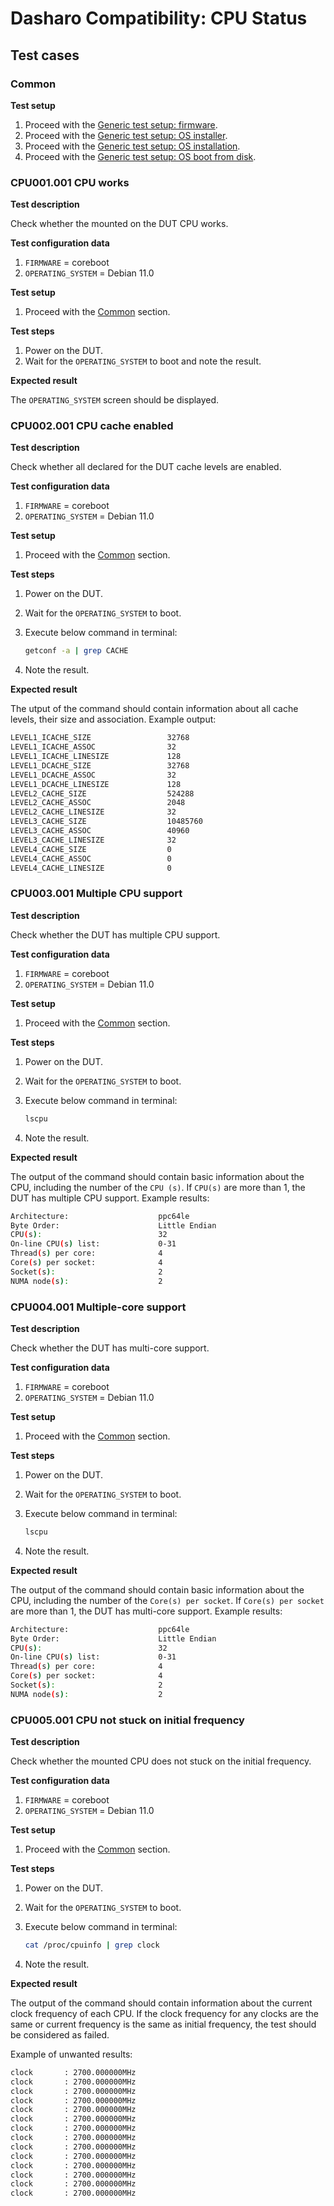 # Dasharo Compatibility: CPU Status

## Test cases

### Common

**Test setup**

1. Proceed with the
    [Generic test setup: firmware](../../generic-test-setup#firmware).
1. Proceed with the
    [Generic test setup: OS installer](../../generic-test-setup#os-installer).
1. Proceed with the
    [Generic test setup: OS installation](../../generic-test-setup#os-installation).
1. Proceed with the
    [Generic test setup: OS boot from disk](../../generic-test-setup#os-boot-from-disk).

### CPU001.001 CPU works

**Test description**

Check whether the mounted on the DUT CPU works.

**Test configuration data**

1. `FIRMWARE` = coreboot
1. `OPERATING_SYSTEM` = Debian 11.0

**Test setup**

1. Proceed with the [Common](#common) section.

**Test steps**

1. Power on the DUT.
1. Wait for the `OPERATING_SYSTEM` to boot and note the result.

**Expected result**

The `OPERATING_SYSTEM` screen should be displayed.

### CPU002.001 CPU cache enabled

**Test description**

Check whether all declared for the DUT cache levels are enabled.

**Test configuration data**

1. `FIRMWARE` = coreboot
1. `OPERATING_SYSTEM` = Debian 11.0

**Test setup**

1. Proceed with the [Common](#common) section.

**Test steps**

1. Power on the DUT.
1. Wait for the `OPERATING_SYSTEM` to boot.
1. Execute below command in terminal:

    ```bash
    getconf -a | grep CACHE
    ```

1. Note the result.

**Expected result**

The utput of the command should contain information about all cache levels,
their size and association. Example output:

```bash
LEVEL1_ICACHE_SIZE                 32768
LEVEL1_ICACHE_ASSOC                32
LEVEL1_ICACHE_LINESIZE             128
LEVEL1_DCACHE_SIZE                 32768
LEVEL1_DCACHE_ASSOC                32
LEVEL1_DCACHE_LINESIZE             128
LEVEL2_CACHE_SIZE                  524288
LEVEL2_CACHE_ASSOC                 2048
LEVEL2_CACHE_LINESIZE              32
LEVEL3_CACHE_SIZE                  10485760
LEVEL3_CACHE_ASSOC                 40960
LEVEL3_CACHE_LINESIZE              32
LEVEL4_CACHE_SIZE                  0
LEVEL4_CACHE_ASSOC                 0
LEVEL4_CACHE_LINESIZE              0
```

### CPU003.001 Multiple CPU support

**Test description**

Check whether the DUT has multiple CPU support.

**Test configuration data**

1. `FIRMWARE` = coreboot
1. `OPERATING_SYSTEM` = Debian 11.0

**Test setup**

1. Proceed with the [Common](#common) section.

**Test steps**

1. Power on the DUT.
1. Wait for the `OPERATING_SYSTEM` to boot.
1. Execute below command in terminal:

    ```bash
    lscpu
    ```

1. Note the result.

**Expected result**

The output of the command should contain basic information about the CPU,
including the number of the `CPU (s)`. If `CPU(s)` are more than 1, the DUT
has multiple CPU support. Example results:

```bash
Architecture:                    ppc64le
Byte Order:                      Little Endian
CPU(s):                          32
On-line CPU(s) list:             0-31
Thread(s) per core:              4
Core(s) per socket:              4
Socket(s):                       2
NUMA node(s):                    2
```

### CPU004.001 Multiple-core support

**Test description**

Check whether the DUT has multi-core support.

**Test configuration data**

1. `FIRMWARE` = coreboot
1. `OPERATING_SYSTEM` = Debian 11.0

**Test setup**

1. Proceed with the [Common](#common) section.

**Test steps**

1. Power on the DUT.
1. Wait for the `OPERATING_SYSTEM` to boot.
1. Execute below command in terminal:

    ```bash
    lscpu
    ```

1. Note the result.

**Expected result**

The output of the command should contain basic information about the CPU,
including the number of the `Core(s) per socket`. If `Core(s) per socket`
are more than 1, the DUT has multi-core support. Example results:

```bash
Architecture:                    ppc64le
Byte Order:                      Little Endian
CPU(s):                          32
On-line CPU(s) list:             0-31
Thread(s) per core:              4
Core(s) per socket:              4
Socket(s):                       2
NUMA node(s):                    2
```

### CPU005.001 CPU not stuck on initial frequency

**Test description**

Check whether the mounted CPU does not stuck on the initial frequency.

**Test configuration data**

1. `FIRMWARE` = coreboot
1. `OPERATING_SYSTEM` = Debian 11.0

**Test setup**

1. Proceed with the [Common](#common) section.

**Test steps**

1. Power on the DUT.
1. Wait for the `OPERATING_SYSTEM` to boot.
1. Execute below command in terminal:

    ```bash
    cat /proc/cpuinfo | grep clock
    ```

1. Note the result.

**Expected result**

The output of the command should contain information about the current clock
frequency of each CPU. If the clock frequency for any clocks are the same or
current frequency is the same as initial frequency, the test should be
considered as failed.

Example of unwanted results:

```bash
clock		: 2700.000000MHz
clock		: 2700.000000MHz
clock		: 2700.000000MHz
clock		: 2700.000000MHz
clock		: 2700.000000MHz
clock		: 2700.000000MHz
clock		: 2700.000000MHz
clock		: 2700.000000MHz
clock		: 2700.000000MHz
clock		: 2700.000000MHz
clock		: 2700.000000MHz
clock		: 2700.000000MHz
clock		: 2700.000000MHz
clock		: 2700.000000MHz
```
